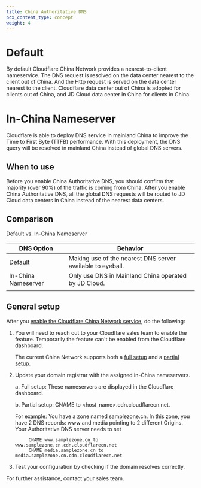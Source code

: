 ```yaml
---
title: China Authoritative DNS
pcx_content_type: concept
weight: 4
---
```


# Default

By default Cloudflare China Network provides a nearest-to-client nameservice. The DNS request is resolved on the data center nearest to the client out of China. And the Http request is served on the data center nearest to the client. Cloudflare data center out of China is adopted for clients out of China, and JD Cloud data center in China for clients in China.


# In-China Nameserver

Cloudflare is able to deploy DNS service in mainland China to improve the Time to First Byte (TTFB) performance. With this deployment, the DNS query will be resolved in mainland China instead of global DNS servers.


## When to use

Before you enable China Authoritative DNS, you should confirm that majority (over 90%) of the traffic is coming from China. After you enable China Authoritative DNS, all the global DNS requests will be routed to JD Cloud data centers in China instead of the nearest data centers.

## Comparison

Default vs. In-China Nameserver

| **DNS Option**          | **Behavior** |
|---------------------|---------------|
| Default             | Making use of the nearest DNS server available to eyeball. |
| In-China Nameserver | Only use DNS in Mainland China operated by JD Cloud. |
|                     |               |

## General setup

After you [enable the Cloudflare China Network service](/china-network/get-started/), do the following:

1. You will need to reach out to your Cloudflare sales team to enable the feature. Temporarily the feature can't be enabled from the Cloudflare dashboard.

    The current China Network supports both a [full setup](/dns/zone-setups/full-setup/) and a [partial setup](/dns/zone-setups/partial-setup/).
2. Update your domain registrar with the assigned in-China nameservers.

    a. Full setup: These nameservers are displayed in the Cloudflare dashboard.

    b. Partial setup: CNAME to <host_name>.cdn.cloudflarecn.net.

    For example:
            You have a zone named samplezone.cn. In this zone, you have 2 DNS records: www and media pointing to 2 different Origins. Your Authoritative DNS server needs to set

            CNAME www.samplezone.cn to www.samplezone.cn.cdn.cloudflarecn.net
            CNAME media.samplezone.cn to media.samplezone.cn.cdn.cloudflarecn.net

3. Test your configuration by checking if the domain resolves correctly.


For further assistance, contact your sales team.